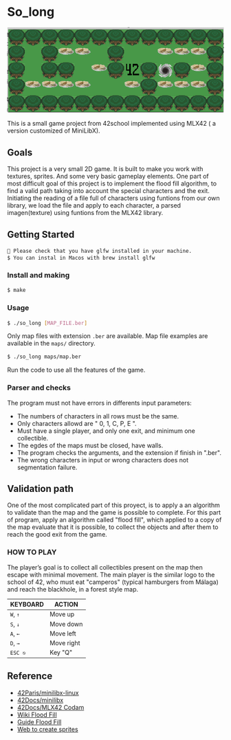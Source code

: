 # So_long

![so long 42_preview](/readme/so_long_preview.png)

This is a small game project from 42school implemented using MLX42 ( a version customized of MiniLibX).

## Goals
This project is a very small 2D game. It is built to make you work with textures, sprites. And some very basic gameplay elements.
One part of most difficult goal of this project is to implement the flood fill algorithm,
 to find a valid path taking into account the special characters and the exit.
Initiating the reading of a file full of characters using funtions from our own library, we load the file and apply to each character,
a parsed imagen(texture) using funtions from the MLX42 library.

## Getting Started
```
🚨 Please check that you have glfw installed in your machine. 
$ You can instal in Macos with brew install glfw
```
### Install and making
```bash
$ make
```

### Usage
```bash
$ ./so_long [MAP_FILE.ber]
```
Only map files with extension `.ber` are available. Map file examples are available in the `maps/` directory.

```bash
$ ./so_long maps/map.ber
```
Run the code to use all the features of the game.

### Parser and checks
The program must not have errors in differents input parameters:
- The numbers of characters in all rows must be the same.
- Only characters allowd are " 0, 1, C, P, E ".
- Must have a single player, and only one exit, and minimum one collectible.
- The egdes of the maps must be closed, have walls.
- The program checks the arguments, and the extension if finish in ".ber".
- The wrong characters in input or wrong characters does not segmentation failure.

## Validation path
One of the most complicated part of this proyect, is to apply a an algorithm to validate than the map and the game is possible to complete.
For this part of program, apply an algorithm called "flood fill", which applied to a copy of the map evaluate that it is possible, to collect the objects and after them to reach the good exit from the game.


### HOW TO PLAY
The player’s goal is to collect all collectibles present on the map then escape with minimal movement.
The main player is the similar logo to the school of 42, who must eat "camperos" (typical hamburgers from Málaga) and reach the blackhole, in a forest style map.

|KEYBOARD|ACTION|
|---|---|
|`W`, `↑`|Move up|
|`S`, `↓`|Move down|
|`A`, `←`|Move left|
|`D`, `→`|Move right|
|`ESC ⎋`| Key "Q"|

## Reference
 * [42Paris/minilibx-linux](https://github.com/42Paris/minilibx-linux)
 * [42Docs/minilibx](https://harm-smits.github.io/42docs/libs/minilibx)
 * [42Docs/MLX42 Codam](https://github.com/codam-coding-college/MLX42)
 * [Wiki Flood Fill](https://en.wikipedia.org/wiki/Flood_fill)
 * [Guide Flood Fill](https://www.freecodecamp.org/news/flood-fill-algorithm-explained/)
 * [Web to create sprites](https://www.piskelapp.com/)

